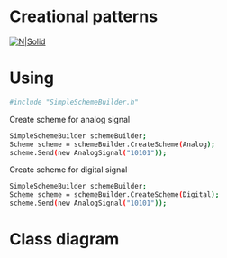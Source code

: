 # Creational patterns

[![N|Solid](https://somerealreporting.files.wordpress.com/2015/12/red_line.gif?w=1000)](https://nodesource.com/products/nsolid)

# Using 

```sh
#include "SimpleSchemeBuilder.h"
```
Create scheme for analog signal 

```sh
SimpleSchemeBuilder schemeBuilder;
Scheme scheme = schemeBuilder.CreateScheme(Analog);
scheme.Send(new AnalogSignal("10101"));
```

Сreate scheme for digital signal 

```sh
SimpleSchemeBuilder schemeBuilder;
Scheme scheme = schemeBuilder.CreateScheme(Digital);
scheme.Send(new AnalogSignal("10101"));
```

# Class diagram 